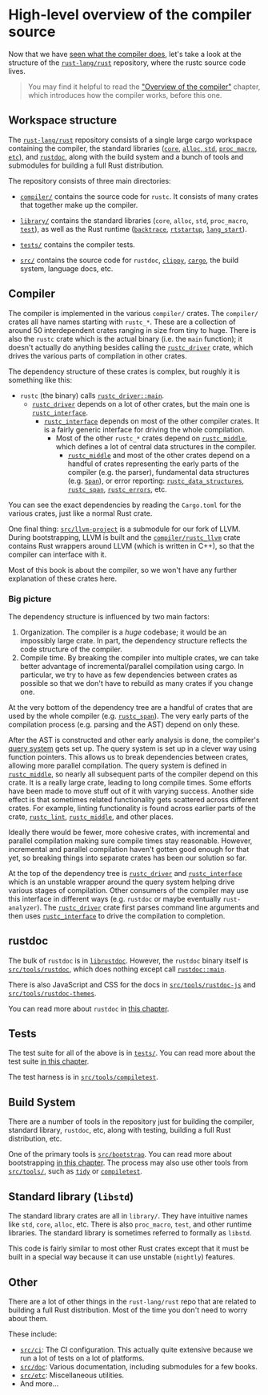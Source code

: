 # High-level overview of the compiler source

<!-- toc -->

Now that we have [seen what the compiler does](./overview.md), let's take a
look at the structure of the [`rust-lang/rust`] repository, where the rustc
source code lives.

[`rust-lang/rust`]: https://github.com/rust-lang/rust

> You may find it helpful to read the ["Overview of the compiler"](./overview.md)
> chapter, which introduces how the compiler works, before this one.

## Workspace structure

The [`rust-lang/rust`] repository consists of a single large cargo workspace
containing the compiler, the standard libraries ([`core`], [`alloc`],[ `std`],
[`proc_macro`], [`etc`]), and [`rustdoc`], along with the build system and a bunch of
tools and submodules for building a full Rust distribution.

The repository consists of three main directories:

- [`compiler/`] contains the source code for `rustc`. It consists of many crates
  that together make up the compiler.
  
- [`library/`] contains the standard libraries (`core`, `alloc`, `std`,
  `proc_macro`, [`test`]), as well as the Rust runtime ([`backtrace`], [`rtstartup`],
  [`lang_start`]).
  
- [`tests/`] contains the compiler tests.
  
- [`src/`] contains the source code for `rustdoc`, [`clippy`], [`cargo`], the build system,
  language docs, etc.

[`alloc`]: https://github.com/rust-lang/rust/tree/master/library/alloc
[`backtrace`]: https://github.com/rust-lang/backtrace-rs/
[`cargo`]: https://github.com/rust-lang/cargo
[`clippy`]: https://github.com/rust-lang/rust/tree/master/src/tools/clippy
[`compiler/`]: https://github.com/rust-lang/rust/tree/master/compiler
[`core`]: https://github.com/rust-lang/rust/tree/master/library/core
[`etc`]: https://github.com/rust-lang/rust/tree/master/src/etc
[`lang_start`]: https://github.com/rust-lang/rust/blob/master/library/std/src/rt.rs
[`library/`]: https://github.com/rust-lang/rust/tree/master/library
[`proc_macro`]: https://github.com/rust-lang/rust/tree/master/library/proc_macro
[`rtstartup`]: https://github.com/rust-lang/rust/tree/master/library/rtstartup
[`rust-lang/rust`]: https://github.com/rust-lang/rust
[`rustdoc`]: https://github.com/rust-lang/rust/tree/master/src/tools/rustdoc
[`src/`]: https://github.com/rust-lang/rust/tree/master/src
[`std`]: https://github.com/rust-lang/rust/tree/master/library/std
[`test`]: https://github.com/rust-lang/rust/tree/master/library/test
[`tests/`]: https://github.com/rust-lang/rust/tree/master/tests

## Compiler

The compiler is implemented in the various `compiler/` crates.
The `compiler/` crates all have names starting with `rustc_*`. These are a
collection of around 50 interdependent crates ranging in size from tiny to
huge. There is also the `rustc` crate which is the actual binary (i.e. the
`main` function); it doesn't actually do anything besides calling the
[`rustc_driver`] crate, which drives the various parts of compilation in other
crates.

The dependency structure of these crates is complex, but roughly it is
something like this:

- `rustc` (the binary) calls [`rustc_driver::main`][main].
    - [`rustc_driver`] depends on a lot of other crates, but the main one is
      [`rustc_interface`].
        - [`rustc_interface`] depends on most of the other compiler crates. It
          is a fairly generic interface for driving the whole compilation.
            - Most of the other `rustc_*` crates depend on [`rustc_middle`],
              which defines a lot of central data structures in the compiler.
                - [`rustc_middle`] and most of the other crates depend on a
                  handful of crates representing the early parts of the
                  compiler (e.g. the parser), fundamental data structures (e.g.
                  [`Span`]), or error reporting: [`rustc_data_structures`],
                  [`rustc_span`], [`rustc_errors`], etc.

[`rustc_data_structures`]: https://doc.rust-lang.org/nightly/nightly-rustc/rustc_data_structures/index.html
[`rustc_driver`]: https://doc.rust-lang.org/nightly/nightly-rustc/rustc_driver/index.html
[`rustc_errors`]: https://doc.rust-lang.org/nightly/nightly-rustc/rustc_errors/index.html
[`rustc_interface`]: https://doc.rust-lang.org/nightly/nightly-rustc/rustc_interface/index.html
[`rustc_middle`]: https://doc.rust-lang.org/nightly/nightly-rustc/rustc_middle/index.html
[`rustc_span`]: https://doc.rust-lang.org/nightly/nightly-rustc/rustc_span/index.html
[`Span`]: https://doc.rust-lang.org/nightly/nightly-rustc/rustc_span/struct.Span.html
[main]: https://doc.rust-lang.org/nightly/nightly-rustc/rustc_driver/fn.main.html

You can see the exact dependencies by reading the `Cargo.toml` for the various
crates, just like a normal Rust crate.

One final thing: [`src/llvm-project`] is a submodule for our fork of LLVM.
During bootstrapping, LLVM is built and the [`compiler/rustc_llvm`] crate
contains Rust wrappers around LLVM (which is written in C++), so that the
compiler can interface with it.

Most of this book is about the compiler, so we won't have any further
explanation of these crates here.

[`compiler/rustc_llvm`]: https://github.com/rust-lang/rust/tree/master/compiler/rustc_llvm
[`src/llvm-project`]: https://github.com/rust-lang/rust/tree/master/src/

### Big picture

The dependency structure is influenced by two main factors:

1. Organization. The compiler is a _huge_ codebase; it would be an impossibly
   large crate. In part, the dependency structure reflects the code structure
   of the compiler.
2. Compile time. By breaking the compiler into multiple crates, we can take
   better advantage of incremental/parallel compilation using cargo. In
   particular, we try to have as few dependencies between crates as possible so
   that we don't have to rebuild as many crates if you change one.

At the very bottom of the dependency tree are a handful of crates that are used
by the whole compiler (e.g. [`rustc_span`]). The very early parts of the
compilation process (e.g. parsing and the AST) depend on only these.

After the AST is constructed and other early analysis is done, the compiler's [query system][query]
gets set up. The query system is set up in a clever way using function
pointers. This allows us to break dependencies between crates, allowing more
parallel compilation.
The query system is defined in [`rustc_middle`], so nearly all
subsequent parts of the compiler depend on this crate. It is a really large
crate, leading to long compile times. Some efforts have been made to move stuff
out of it with varying success. Another side effect is that sometimes
related functionality gets scattered across different crates. For example,
linting functionality is found across earlier parts of the crate,
[`rustc_lint`], [`rustc_middle`], and other places.

[`rustc_lint`]: https://doc.rust-lang.org/nightly/nightly-rustc/rustc_lint/index.html

Ideally there would be fewer, more
cohesive crates, with incremental and parallel compilation making sure compile
times stay reasonable. However, incremental and parallel compilation haven't
gotten good enough for that yet, so breaking things into separate crates has
been our solution so far.

At the top of the dependency tree is [`rustc_driver`] and [`rustc_interface`]
which is an unstable wrapper around the query system helping drive various
stages of compilation. Other consumers of the compiler may use this interface
in different ways (e.g. `rustdoc` or maybe eventually `rust-analyzer`). The
[`rustc_driver`] crate first parses command line arguments and then uses
[`rustc_interface`] to drive the compilation to completion.

[orgch]: ./overview.md
[query]: ./query.md

## rustdoc

The bulk of `rustdoc` is in [`librustdoc`]. However, the `rustdoc` binary
itself is [`src/tools/rustdoc`], which does nothing except call [`rustdoc::main`].

There is also JavaScript and CSS for the docs in [`src/tools/rustdoc-js`]
and [`src/tools/rustdoc-themes`].

You can read more about `rustdoc` in [this chapter][rustdocch].

[`librustdoc`]: https://doc.rust-lang.org/nightly/nightly-rustc/rustdoc/index.html
[`rustdoc::main`]: https://doc.rust-lang.org/nightly/nightly-rustc/rustdoc/fn.main.html
[`src/tools/rustdoc-js`]: https://github.com/rust-lang/rust/tree/master/src/tools/rustdoc-js
[`src/tools/rustdoc-themes`]: https://github.com/rust-lang/rust/tree/master/src/tools/rustdoc-themes
[`src/tools/rustdoc`]:  https://github.com/rust-lang/rust/tree/master/src/tools/rustdoc
[rustdocch]: ./rustdoc.md

## Tests

The test suite for all of the above is in [`tests/`]. You can read more
about the test suite [in this chapter][testsch].

The test harness is in [`src/tools/compiletest`].

[`src/tools/compiletest`]: https://github.com/rust-lang/rust/tree/master/src/tools/compiletest
[`tests/`]: https://github.com/rust-lang/rust/tree/master/tests
[testsch]: ./tests/intro.md

## Build System

There are a number of tools in the repository just for building the compiler,
standard library, `rustdoc`, etc, along with testing, building a full Rust
distribution, etc.

One of the primary tools is [`src/bootstrap`]. You can read more about
bootstrapping [in this chapter][bootstch]. The process may also use other tools
from [`src/tools/`], such as [`tidy`] or [`compiletest`].

[`compiletest`]: https://github.com/rust-lang/rust/tree/master/src/tools/compiletest
[`src/bootstrap`]: https://github.com/rust-lang/rust/tree/master/src/bootstrap
[`src/tools/`]: https://github.com/rust-lang/rust/tree/master/src/tools
[`tidy`]: https://github.com/rust-lang/rust/tree/master/src/tools/tidy
[bootstch]: ./building/bootstrapping.md

## Standard library (`libstd`)

The standard library crates are all in `library/`. They have intuitive names
like `std`, `core`, `alloc`, etc.  There is also `proc_macro`, `test`, and
other runtime libraries. The standard library is sometimes referred to
formally as `libstd`.

This code is fairly similar to most other Rust crates except that it must be
built in a special way because it can use unstable (`nightly`) features.

## Other

There are a lot of other things in the `rust-lang/rust` repo that are related
to building a full Rust distribution. Most of the time you don't need to worry
about them.

These include:
- [`src/ci`]: The CI configuration. This actually quite extensive because we
  run a lot of tests on a lot of platforms.
- [`src/doc`]: Various documentation, including submodules for a few books.
- [`src/etc`]: Miscellaneous utilities.
- And more...

[`src/ci`]: https://github.com/rust-lang/rust/tree/master/src/ci
[`src/doc`]: https://github.com/rust-lang/rust/tree/master/src/doc
[`src/etc`]: https://github.com/rust-lang/rust/tree/master/src/etc
